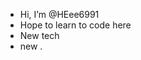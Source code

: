 - Hi, I’m @HEee6991 
- Hope to learn to code here 
- New tech 
- new .

<!---
HEee6991/HEee6991 is a ✨ special ✨ repository because its `README.md` (this file) appears on your GitHub profile.
You can click the Preview link to take a look at your changes.
--->
